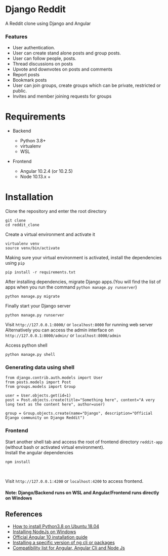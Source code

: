 # Django Reddit
A Reddit clone using Django and Angular

### Features

- User authentication.
- User can create stand alone posts and group posts.
- User can follow people, posts.
- Thread discussions on posts
- Upvote and downvotes on posts and comments
- Report posts
- Bookmark posts
- User can join groups, create groups which can be private, restricted or public.
- Invites and member joining requests for groups



# Requirements
- Backend
    - Python 3.8+
    - virtualenv
    - WSL


- Frontend
    - Angular 10.2.4 (or 10.2.5)
    - Node 10.13.x +



# Installation

Clone the repository and enter the root directory
```
git clone
cd reddit_clone
```


Create a virtual environment and activate it
```
virtualenv venv
source venv/bin/activate
```

Making sure your virtual environment is activated, install the dependencies using `pip`
```
pip install -r requirements.txt
```

After installing dependencies, migrate Django apps.(You will find the list of apps when you run the command `python manage.py runserver`)
```
python manage.py migrate
```

Finally start your Django server
```
python manage.py runserver
```

Visit `http://127.0.0.1:8000/` or `localhost:8000` for running web server
Alternatively you can access the admin interface on `http://127.0.0.1:8000/admin/` or `localhost:8000/admin`

Access python shell
```
python manage.py shell
```


### Generating data using shell
```
from django.contrib.auth.models import User
from posts.models import Post
from groups.models import Group

user = User.objects.get(id=1)
post = Post.objects.create(title="Something here", content="A very long text as the content here", author=user)

group = Group.objects.create(name="Django", description="Official Django community on Django Reddit")

```


### Frontend

Start another shell tab and access the root of frontend directory `reddit-app` (without bash or activated virtual environment). <br>
Install the angular dependencies
```
npm install
```

<br>

Visit `http://127.0.0.1:4200` or `localhost:4200` to access frontend.


#### Note: Django/Backend runs on WSL and Angular/Frontend runs directly on Windows


## References

- [How to install Python3.8 on Ubuntu 18.04](https://linuxize.com/post/how-to-install-python-3-8-on-ubuntu-18-04/)
- [Installing NodeJs on Windows](https://www.guru99.com/download-install-node-js.html)
- [Official Angular 10 installation guide](https://v10.angular.io/guide/setup-local)
- [Installing a specific version of ng cli or packages](https://stackoverflow.com/questions/44759621/install-specific-version-of-ng-cli)
- [Compatibility list for Angular, Angular Cli and Node Js](https://stackoverflow.com/questions/60248452/is-there-a-compatibility-list-for-angular-angular-cli-and-node-js)
